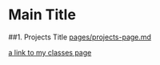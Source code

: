 # Main Title

##1. Projects Title
[pages/projects-page.md](pages/projects-page.md)

[a link to my classes page](pages/classes-page.md)
